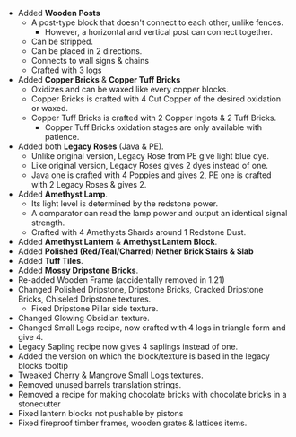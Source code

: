 * Added **Wooden Posts**
  * A post-type block that doesn't connect to each other, unlike fences. 
    * However, a horizontal and vertical post can connect together.
  * Can be stripped.
  * Can be placed in 2 directions.
  * Connects to wall signs & chains
  * Crafted with 3 logs
* Added **Copper Bricks** & **Copper Tuff Bricks**
  * Oxidizes and can be waxed like every copper blocks.
  * Copper Bricks is crafted with 4 Cut Copper of the desired oxidation or waxed.
  * Copper Tuff Bricks is crafted with 2 Copper Ingots & 2 Tuff Bricks.
    * Copper Tuff Bricks oxidation stages are only available with patience.
* Added both **Legacy Roses** (Java & PE).
  * Unlike original version, Legacy Rose from PE give light blue dye.
  * Like original version, Legacy Roses gives 2 dyes instead of one.
  * Java one is crafted with 4 Poppies and gives 2, PE one is crafted with 2 Legacy Roses & gives 2.
* Added **Amethyst Lamp**.
  * Its light level is determined by the redstone power.
  * A comparator can read the lamp power and output an identical signal strength.
  * Crafted with 4 Amethysts Shards around 1 Redstone Dust.
* Added **Amethyst Lantern** & **Amethyst Lantern Block**.
* Added **Polished (Red/Teal/Charred) Nether Brick Stairs & Slab**
* Added **Tuff Tiles**.
* Added **Mossy Dripstone Bricks**.
* Re-added Wooden Frame (accidentally removed in 1.21)
* Changed Polished Dripstone, Dripstone Bricks, Cracked Dripstone Bricks, Chiseled Dripstone textures.
  * Fixed Dripstone Pillar side texture.
* Changed Glowing Obsidian texture.
* Changed Small Logs recipe, now crafted with 4 logs in triangle form and give 4.
* Legacy Sapling recipe now gives 4 saplings instead of one.
* Added the version on which the block/texture is based in the legacy blocks tooltip
* Tweaked Cherry & Mangrove Small Logs textures.
* Removed unused barrels translation strings.
* Removed a recipe for making chocolate bricks with chocolate bricks in a stonecutter
* Fixed lantern blocks not pushable by pistons
* Fixed fireproof timber frames, wooden grates & lattices items.



